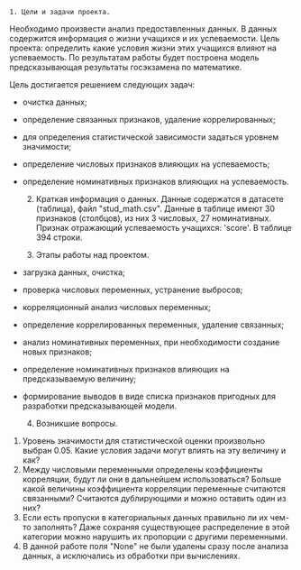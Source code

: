     1. Цели и задачи проекта.
    
Необходимо произвести анализ предоставленных данных.
В данных содержится информация о жизни учащихся и их успеваемости.
Цель проекта: определить какие условия жизни этих учащихся влияют на успеваемость.
По результатам работы будет построена модель предсказывающая результаты
госэкзамена по математике.

Цель достигается решением следующих задач:
- очистка данных;
- определение связанных признаков, удаление коррелированных;
- для определения статистической зависимости задаться уровнем значимости;
- определение числовых признаков влияющих на успеваемость;
- определение номинативных признаков влияющих на успеваемость.

    2. Краткая информация о данных.
Данные содержатся в датасете (таблица), файл "stud_math.csv".
Данные в таблице имеют 30 признаков (столбцов), из них 3 числовых, 27 номинативных.
Признак отражающий успеваемость учащихся: 'score'.
В таблице 394 строки.

    3. Этапы работы над проектом.
- загрузка данных, очистка;
- проверка числовых переменных, устранение выбросов;
- корреляционный анализ числовых переменных;
- определение коррелированных переменных, удаление связанных;
- анализ номинативных переменных, при необходимости создание новых признаков;
- определение номинативных признаков влияющих на предсказываемую величину;
- формирование выводов в виде списка признаков пригодных для разработки предсказывающей модели.

    4. Возникшие вопросы.
1) Уровень значимости для статистической оценки произвольно выбран 0.05. Какие условия задачи
могут влиять на эту величину и как?
2) Между числовыми переменными определены коэффициенты корреляции, будут ли они в дальнейшем
использоваться? Больше какой величины коэффициента корреляции переменные считаются связанными?
Считаются дублирующими и можно оставить один из них?
3) Если есть пропуски в категориальных данных правильно ли их чем-то заполнять? Даже сохраняя
существующее распределение в этой категории можно нарушить их пропорции с другими переменными.
4) В данной работе поля "None" не были удалены сразу после анализа данных, а исключались
из обработки при вычислениях.
